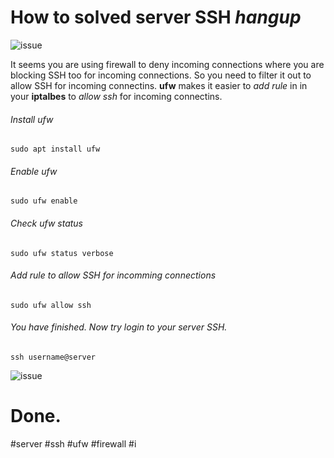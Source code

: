 # How to solved server SSH *hangup*

<img src="https://github.com/dru18/druBot/blob/master/issue/screenshot/server%20ssh%20hangup%20issue.png" alt="issue">

It seems you are using firewall to deny incoming connections where you are blocking SSH too for incoming connections. So you need to filter it out to allow SSH for incoming connectins. **ufw** makes it easier to *add rule* in in your **iptalbes** to *allow ssh* for incoming connectins.

###### *Install* ufw

`sudo apt install ufw`

###### *Enable* ufw

`sudo ufw enable`

###### Check ufw *status*

`sudo ufw status verbose`

###### Add rule to *allow SSH* for incomming connections

`sudo ufw allow ssh`

###### You have finished. Now try login to your server SSH.

`ssh username@server`

<img src="https://github.com/dru18/druBot/blob/master/issue/screenshot/server%20ssh%20hangup%20solved.png" alt="issue">

# Done.

#server #ssh #ufw #firewall #i
